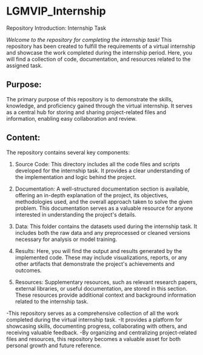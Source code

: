 # **LGMVIP_Internship**

Repository Introduction: Internship Task 

*Welcome to the repository for completing the internship task!* 
This repository has been created to fulfill the requirements of a virtual internship and showcase the work completed during the internship period. 
Here, you will find a collection of code, documentation, and resources related to the assigned task.

## Purpose:
The primary purpose of this repository is to demonstrate the skills, knowledge, and proficiency gained through the virtual internship. It serves as a central hub for storing and sharing project-related files and information, enabling easy collaboration and review.

## Content:
The repository contains several key components:

1. Source Code: This directory includes all the code files and scripts developed for the internship task. It provides a clear understanding of the implementation and logic behind the project.

2. Documentation: A well-structured documentation section is available, offering an in-depth explanation of the project, its objectives, methodologies used, and the overall approach taken to solve the given problem. This documentation serves as a valuable resource for anyone interested in understanding the project's details.

3. Data: This folder contains the datasets used during the internship task. It includes both the raw data and any preprocessed or cleaned versions necessary for analysis or model training.

4. Results: Here, you will find the output and results generated by the implemented code. These may include visualizations, reports, or any other artifacts that demonstrate the project's achievements and outcomes.

5. Resources: Supplementary resources, such as relevant research papers, external libraries, or useful documentation, are stored in this section. These resources provide additional context and background information related to the internship task.

-This repository serves as a comprehensive collection of all the work completed during the virtual internship task. 
-It provides a platform for showcasing skills, documenting progress, collaborating with others, and receiving valuable feedback. 
-By organizing and centralizing project-related files and resources, this repository becomes a valuable asset for both personal growth and future reference.
